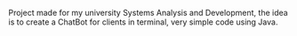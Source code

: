 Project made for my university Systems Analysis and Development, the idea is to create a ChatBot for clients in terminal, very simple code using Java.
